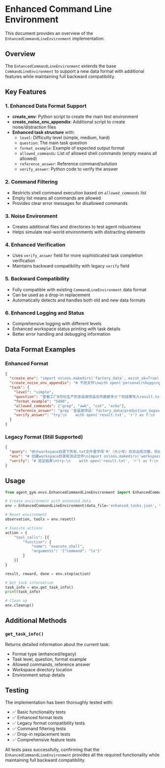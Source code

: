# Enhanced Command Line Environment

This document provides an overview of the `EnhancedCommandLineEnvironment` implementation.

## Overview

The `EnhancedCommandLineEnvironment` extends the base `CommandLineEnvironment` to support a new data format with additional features while maintaining full backward compatibility.

## Key Features

### 1. Enhanced Data Format Support
- **create_env**: Python script to create the main test environment
- **create_noise_env_appendix**: Additional script to create noise/distraction files
- **Enhanced task structure** with:
  - `level`: Difficulty level (simple, medium, hard)
  - `question`: The main task question
  - `format_example`: Example of expected output format
  - `allowed_commands`: List of allowed shell commands (empty means all allowed)
  - `reference_answer`: Reference command/solution
  - `verify_answer`: Python code to verify the answer

### 2. Command Filtering
- Restricts shell command execution based on `allowed_commands` list
- Empty list means all commands are allowed
- Provides clear error messages for disallowed commands

### 3. Noise Environment
- Creates additional files and directories to test agent robustness
- Helps simulate real-world environments with distracting elements

### 4. Enhanced Verification
- Uses `verify_answer` field for more sophisticated task completion verification
- Maintains backward compatibility with legacy `verify` field

### 5. Backward Compatibility
- Fully compatible with existing `CommandLineEnvironment` data format
- Can be used as a drop-in replacement
- Automatically detects and handles both old and new data formats

### 6. Enhanced Logging and Status
- Comprehensive logging with different levels
- Enhanced workspace status printing with task details
- Better error handling and debugging information

## Data Format Examples

### Enhanced Format
```json
{
  "create_env": "import os\nos.makedirs('factory_data', exist_ok=True)...",
  "create_noise_env_appendix": "# 干扰文件\nwith open('personal/shopping_list.txt', 'w') as f:...",
  "task": {
    "level": "simple", 
    "question": "查看工厂8月份生产的圣诞装饰品总件数是多少？将结果写入result.txt（只输出一个整数）",
    "format_example": "5400",
    "allowed_commands": ["grep", "awk", "cat", "echo"],
    "reference_answer": "grep '圣诞装饰品' factory_data/production_august.log | awk '{sum+=$3} END {print sum}' > result.txt",
    "verify_answer": "try:\n    with open('result.txt', 'r') as f:\n        result = f.read().strip()\n    expected = '5400'\n    success = (result == expected)\nexcept:\n    success = False"
  }
}
```

### Legacy Format (Still Supported)
```json
{
  "query": "统计workspace目录下所有.txt文件里字母'R'（大小写）的总出现次数，将结果写入result.txt文件中(最终结果只写数字)",
  "env": "# 创建workspace目录和测试文件\nimport os\nos.makedirs('workspace', exist_ok=True)...",
  "verify": "# 验证结果\ntry:\n    with open('result.txt', 'r') as f:\n        agent_result = f.read().strip()..."
}
```

## Usage

```python
from agent_gym.envs.EnhancedCommandLineEnvironment import EnhancedCommandLineEnvironment

# Create environment with enhanced data
env = EnhancedCommandLineEnvironment(data_file='enhanced_tasks.json', task_id=0)

# Reset environment
observation, tools = env.reset()

# Execute actions
action = {
    "tool_calls": [{
        "function": {
            "name": "execute_shell",
            "arguments": '{"command": "ls"}'
        }
    }]
}

result, reward, done = env.step(action)

# Get task information
task_info = env.get_task_info()
print(task_info)

# Clean up
env.cleanup()
```

## Additional Methods

### `get_task_info()`
Returns detailed information about the current task:
- Format type (enhanced/legacy)
- Task level, question, format example
- Allowed commands, reference answer
- Workspace directory location
- Environment setup details

## Testing

The implementation has been thoroughly tested with:
- ✅ Basic functionality tests
- ✅ Enhanced format tests
- ✅ Legacy format compatibility tests
- ✅ Command filtering tests
- ✅ Drop-in replacement tests
- ✅ Comprehensive feature tests

All tests pass successfully, confirming that the `EnhancedCommandLineEnvironment` provides all the required functionality while maintaining full backward compatibility.